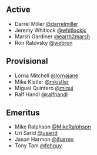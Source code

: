 ## Active
* Darrel Miller [@darrelmiller](https://github.com/darrelmiller)
* Jeremy Whitlock [@whitlockjc](https://github.com/whitlockjc)
* Marsh Gardiner [@earth2marsh](https://github.com/earth2marsh)
* Ron Ratovsky [@webron](https://github.com/webron)

## Provisional
* Lorna Mitchell [@lornajane](https://github.com/lornajane)
* Mike Kistler [@mkistler](https://github.com/mkistler)
* Miguel Quintero [@miqui](https://github.com/miqui)
* Ralf Handl [@ralfhandl](https://github.com/ralfhandl)

## Emeritus
* Mike Ralphson [@MikeRalphson](https://github.com/MikeRalphson)
* Uri Sarid [@usarid](https://github.com/usarid)
* Jason Harmon [@jharmn](https://github.com/jharmn)
* Tony Tam [@fehguy](https://github.com/fehguy)

